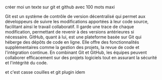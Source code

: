 créer moi un texte sur git et github avec 100 mots maxi

 Git est un système de contrôle de version décentralisé qui permet aux développeurs de suivre les modifications apportées à leur code source, facilitant ainsi le travail collaboratif. Il garde une trace de chaque modification, permettant de revenir à des versions antérieures si nécessaire. GitHub, quant à lui, est une plateforme basée sur Git qui héberge des dépôts de code en ligne. Elle offre des fonctionnalités supplémentaires comme la gestion des projets, la revue de code et l'intégration continue. En combinant Git et GitHub, les équipes peuvent collaborer efficacement sur des projets logiciels tout en assurant la sécurité et l'intégrité du code.

et c'est casse couilles et git plugin idem

